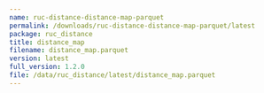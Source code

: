 ```yaml
---
name: ruc-distance-distance-map-parquet
permalink: /downloads/ruc-distance-distance-map-parquet/latest
package: ruc_distance
title: distance_map
filename: distance_map.parquet
version: latest
full_version: 1.2.0
file: /data/ruc_distance/latest/distance_map.parquet
---
```

